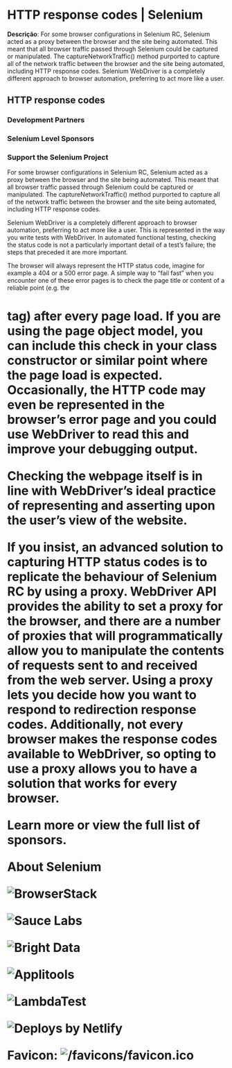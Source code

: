 # HTTP response codes | Selenium

**Descrição**: For some browser configurations in Selenium RC, Selenium acted as a proxy between the browser and the site being automated. This meant that all browser traffic passed through Selenium could be captured or manipulated. The captureNetworkTraffic() method purported to capture all of the network traffic between the browser and the site being automated, including HTTP response codes.
Selenium WebDriver is a completely different approach to browser automation, preferring to act more like a user.

## HTTP response codes

### Development Partners

### Selenium Level Sponsors

### Support the Selenium Project

For some browser configurations in Selenium RC,
Selenium acted as a proxy between the browser
and the site being automated.
This meant that all browser traffic passed through Selenium
could be captured or manipulated.
The captureNetworkTraffic() method
purported to capture all of the network traffic between the browser
and the site being automated,
including HTTP response codes.

Selenium WebDriver is a completely different approach
to browser automation,
preferring to act more like a user.
This is represented in the way you write tests with WebDriver.
In automated functional testing,
checking the status code
is not a particularly important detail of a test’s failure;
the steps that preceded it are more important.

The browser will always represent the HTTP status code,
imagine for example a 404 or a 500 error page.
A simple way to “fail fast” when you encounter one of these error pages
is to check the page title or content of a reliable point
(e.g. the <h1> tag) after every page load.
If you are using the page object model,
you can include this check in your class constructor
or similar point where the page load is expected.
Occasionally, the HTTP code may even be represented
in the browser’s error page
and you could use WebDriver to read this
and improve your debugging output.

Checking the webpage itself is in line
with WebDriver’s ideal practice
of representing and asserting upon the user’s view of the website.

If you insist, an advanced solution to capturing HTTP status codes
is to replicate the behaviour of Selenium RC by using a proxy.
WebDriver API provides the ability to set a proxy for the browser,
and there are a number of proxies that will
programmatically allow you to manipulate
the contents of requests sent to and received from the web server.
Using a proxy lets you decide how you want to respond
to redirection response codes.
Additionally, not every browser
makes the response codes available to WebDriver,
so opting to use a proxy
allows you to have a solution that works for every browser.

Learn more or view the full list of sponsors.

About Selenium

![BrowserStack](/images/sponsors/browserstack.png)

![Sauce Labs](/images/sponsors/saucelabs.png)

![Bright Data](/images/sponsors/bright-data.png)

![Applitools](/images/sponsors/applitools.png)

![LambdaTest](/images/sponsors/lambda-test.png)

![Deploys by Netlify]()

**Favicon**: ![/favicons/favicon.ico](/favicons/favicon.ico)

